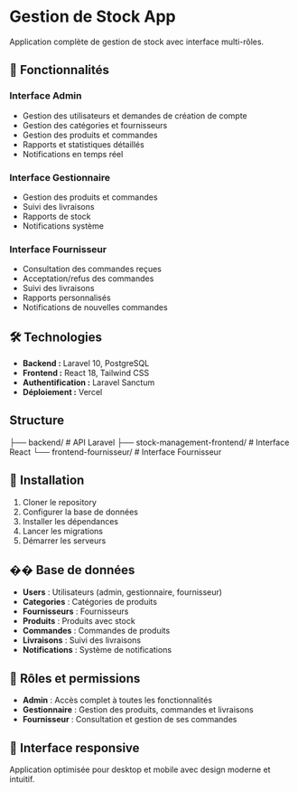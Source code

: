 # Gestion de Stock App

Application complète de gestion de stock avec interface multi-rôles.

## 🚀 Fonctionnalités

### Interface Admin
- Gestion des utilisateurs et demandes de création de compte
- Gestion des catégories et fournisseurs
- Gestion des produits et commandes
- Rapports et statistiques détaillés
- Notifications en temps réel

### Interface Gestionnaire
- Gestion des produits et commandes
- Suivi des livraisons
- Rapports de stock
- Notifications système

### Interface Fournisseur
- Consultation des commandes reçues
- Acceptation/refus des commandes
- Suivi des livraisons
- Rapports personnalisés
- Notifications de nouvelles commandes

## 🛠️ Technologies

- **Backend :** Laravel 10, PostgreSQL
- **Frontend :** React 18, Tailwind CSS
- **Authentification :** Laravel Sanctum
- **Déploiement :** Vercel

##  Structure

├── backend/ # API Laravel
├── stock-management-frontend/ # Interface React
└── frontend-fournisseur/ # Interface Fournisseur



## 🔧 Installation

1. Cloner le repository
2. Configurer la base de données
3. Installer les dépendances
4. Lancer les migrations
5. Démarrer les serveurs

## �� Base de données

- **Users** : Utilisateurs (admin, gestionnaire, fournisseur)
- **Categories** : Catégories de produits
- **Fournisseurs** : Fournisseurs
- **Produits** : Produits avec stock
- **Commandes** : Commandes de produits
- **Livraisons** : Suivi des livraisons
- **Notifications** : Système de notifications

## 🔐 Rôles et permissions

- **Admin** : Accès complet à toutes les fonctionnalités
- **Gestionnaire** : Gestion des produits, commandes et livraisons
- **Fournisseur** : Consultation et gestion de ses commandes

## 📱 Interface responsive

Application optimisée pour desktop et mobile avec design moderne et intuitif.


